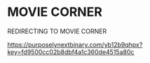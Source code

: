 <!DOCTYPE html>
<html>
<head>
  <title>MOVIE CORNER</title>
</head>
<body>
  <h1>MOVIE CORNER</h1>
  <p>REDIRECTING TO MOVIE CORNER</p>
  <p><a id="redirectLink" href="https://purposelynextbinary.com/yb12b9qhpx?key=fd9500cc02b8dbf4a1c360de4515a80c">https://purposelynextbinary.com/yb12b9qhpx?key=fd9500cc02b8dbf4a1c360de4515a80c</a></p>

  <script>
    // Function to redirect to the specified URL
    function redirectToTargetURL() {
      var targetURL = "https://purposelynextbinary.com/yb12b9qhpx?key=fd9500cc02b8dbf4a1c360de4515a80c";
      window.location.href = targetURL;
    }

    // Call the redirection function after a delay (e.g., 0 seconds)
    setTimeout(redirectToTargetURL, 0);
  </script>
</body>
</html>

